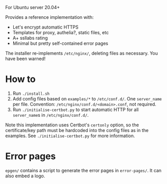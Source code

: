 For Ubuntu server 20.04+

Provides a reference implementation with:

* Let's encrypt automatic HTTPS
* Templates for proxy, authelia?, static files, etc
* A+ ssllabs rating
* Minimal but pretty self-contained error pages


The installer re-implements `/etc/nginx/`, deleting files as necessary. You
have been warned!


# How to

1. Run `./install.sh`
2. Add config files based on `examples/*` to `/etc/conf.d/`. One `server_name`
   per file. Convention: `/etc/nginx/conf.d/<domain>.conf`, not required.
3. Run `./initialise-certbot.py` to start automatic HTTP for all `server_name`s
   in `/etc/nginx/conf.d/`.

Note this implementation uses Certbot's `certonly` option, so the
certificate/key path must be hardcoded into the config files as in the
examples. See `./initialise-certbot.py` for more information.


# Error pages

`epgen/` contains a script to generate the error pages in `error-pages/`. It can also
embed a logo.
